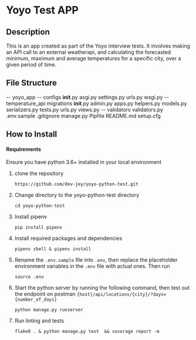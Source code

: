 # Yoyo Test APP

## Description
This is an app created as part of the Yoyo interview tests. It involves making an API call to an external weatherapi,
and calculating the forecasted minimum, maximum and average temperatures for a specific city, over a given period of time.

## File Structure
-- yoyo_app
    -- configs
            __init__.py
            asgi.py
            settings.py
            urls.py
            wsgi.py
    -- temperature_api
            migrations
            __init__.py
            admin.py
            apps.py
            helpers.py
            models.py
            serializers.py
            tests.py
            urls.py
            views.py
    -- validators
            validators.py
.env.sample
.gitignore
manage.py
Pipfile
README.md
setup.cfg

## How to Install

#### Requirements
Ensure you have python 3.6+ installed in your local environment
1. clone the repository
    ```
    https://github.com/dev-jey/yoyo-python-test.git
    ```

2. Change directory to the yoyo-python-test directory
    ```
    cd yoyo-python-test
    ```

3. Install pipenv 
    ```
    pip install pipenv
    ```

4. Install required packages and dependencies
    ```
    pipenv shell & pipenv install
    ```
4. Rename the `.env.sample` file into `.env`, then replace the placeholder environment variables in the `.env` file with actual ones. Then run 
    ```
    source .env
    ```

6. Start the python server by running the following command, then test out the endpoint on postman `{host}/api/locations/{city}/?days={number_of_days}`
    ```
    python manage.py runserver
    ```

6. Run linting and tests
    ```
    flake8 . & python manage.py test  && coverage report -m
    ```

